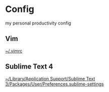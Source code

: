 # Config

my personal productivity config

## Vim

[~/.vimrc](.vimrc)

## Sublime Text 4

[~/Library/Application Support/Sublime Text 3/Packages/User/Preferences.sublime-settings](Preferences.sublime-settings)
